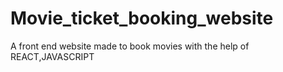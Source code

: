 # Movie_ticket_booking_website
 A front end website made to book movies with the help of REACT,JAVASCRIPT
